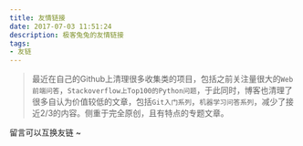 ```yaml
---
title: 友情链接
date: 2017-07-03 11:51:24
description: 极客兔兔的友情链接
tags:
- 友链
---
```


> 最近在自己的Github上清理很多收集类的项目，包括之前关注量很大的`Web前端问答`，`Stackoverflow上Top100的Python问题`，于此同时，博客也清理了很多自认为价值较低的文章，包括`Git入门系列`，`机器学习问答系列`，减少了接近2/3的内容。侧重于完全原创，且有特点的专题文章。

留言可以互换友链 ~
